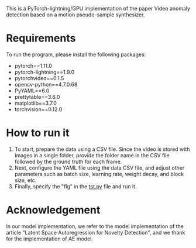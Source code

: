 This is a PyTorch-lightning/GPU implementation of the paper 
Video anomaly detection based on a motion pseudo-sample synthesizer.

# Requirements
To run the program, please install the following packages: 
- pytorch==1.11.0
- pytorch-lightning==1.9.0
- pytorchvideo==0.1.5
- opencv-python==4.7.0.68
- PyYAML==6.0
- prettytable==3.6.0
- matplotlib==3.7.0
- torchvision==0.12.0


# How to run it
1. To start, prepare the data using a CSV file. Since the video is stored with images in a single folder, provide the folder name in the CSV file followed by the ground truth for each frame.
2. Next, configure the YAML file using the data CSV file, and adjust other parameters such as batch size, learning rate, weight decay, and block size, etc.
3. Finally, specify the "flg" in the [tst.py](http://tst.py/) file and run it.

# Acknowledgement
In our model implementation, we refer to the model implementation of the article "Latent Space Autoregression 
for Novelty Detection", and we thank for the implementation of AE model.

